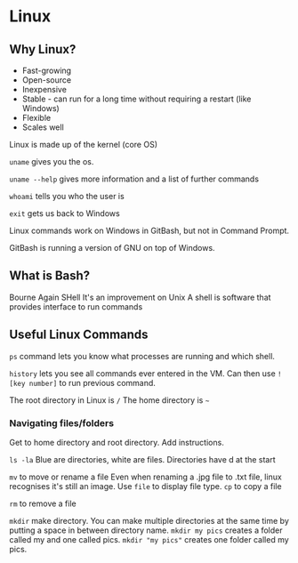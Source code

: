 # Linux

## Why Linux?
- Fast-growing
- Open-source
- Inexpensive
- Stable - can run for a long time without requiring a restart (like Windows)
- Flexible
- Scales well

Linux is made up of the kernel (core OS)

`uname` gives you the os.

`uname --help` gives more information and a list of further commands

`whoami` tells you who the user is

`exit` gets us back to Windows

Linux commands work on Windows in GitBash, but not in Command Prompt.

GitBash is running a version of GNU on top of Windows.

## What is Bash?
Bourne Again SHell
It's an improvement on Unix
A shell is software that provides interface to run commands

## Useful Linux Commands

`ps` command lets you know what processes are running and which shell.

`history` lets you see all commands ever entered in the VM. Can then use `![key number]` to run previous command.

The root directory in Linux is `/`
The home directory is `~`

### Navigating files/folders
Get to home directory and root directory. Add instructions.

`ls -la` 
Blue are directories, white are files. Directories have d at the start

`mv` to move or rename a file
Even when renaming a .jpg file to .txt file, linux recognises it's still an image. Use `file` to display file type.
`cp` to copy a file

`rm` to remove a file

`mkdir` make directory. You can make multiple directories at the same time by putting a space in between directory name. `mkdir my pics` creates a folder called my and one called pics. `mkdir "my pics"` creates one folder called my pics.
